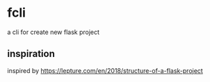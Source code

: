 # fcli
a cli for create new flask project


## inspiration

inspired by https://lepture.com/en/2018/structure-of-a-flask-project
